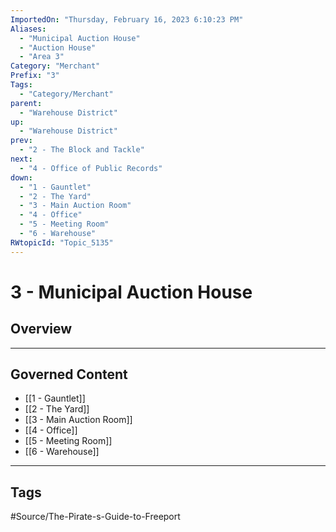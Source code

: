 ```yaml
---
ImportedOn: "Thursday, February 16, 2023 6:10:23 PM"
Aliases:
  - "Municipal Auction House"
  - "Auction House"
  - "Area 3"
Category: "Merchant"
Prefix: "3"
Tags:
  - "Category/Merchant"
parent:
  - "Warehouse District"
up:
  - "Warehouse District"
prev:
  - "2 - The Block and Tackle"
next:
  - "4 - Office of Public Records"
down:
  - "1 - Gauntlet"
  - "2 - The Yard"
  - "3 - Main Auction Room"
  - "4 - Office"
  - "5 - Meeting Room"
  - "6 - Warehouse"
RWtopicId: "Topic_5135"
---
```

# 3 - Municipal Auction House
## Overview
---
## Governed Content
- [[1 - Gauntlet]]
- [[2 - The Yard]]
- [[3 - Main Auction Room]]
- [[4 - Office]]
- [[5 - Meeting Room]]
- [[6 - Warehouse]]


---
## Tags
#Source/The-Pirate-s-Guide-to-Freeport

